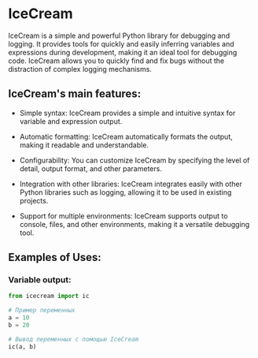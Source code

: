 # IceCream
IceCream is a simple and powerful Python library for debugging and logging. It provides tools for quickly and easily inferring variables and expressions during development, making it an ideal tool for debugging code. IceCream allows you to quickly find and fix bugs without the distraction of complex logging mechanisms.

## IceCream's main features:

- Simple syntax: IceCream provides a simple and intuitive syntax for variable and expression output.

- Automatic formatting: IceCream automatically formats the output, making it readable and understandable.

- Configurability: You can customize IceCream by specifying the level of detail, output format, and other parameters.

- Integration with other libraries: IceCream integrates easily with other Python libraries such as logging, allowing it to be used in existing projects.

- Support for multiple environments: IceCream supports output to console, files, and other environments, making it a versatile debugging tool.

## Examples of Uses:


### Variable output:
```python
from icecream import ic

# Пример переменных
a = 10
b = 20

# Вывод переменных с помощью IceCream
ic(a, b)
```
